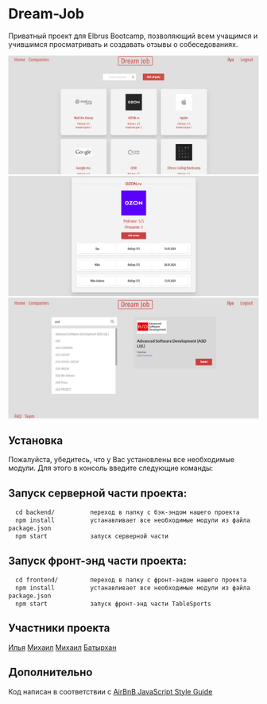 # Dream-Job
Приватный проект для Elbrus Bootcamp, позволяющий всем учащимся и учившимся просматривать и создавать отзывы о собеседованиях. 

![Image alt](https://github.com/ilyaKodit/Dream-Job/raw/master/imageReadme/DreamJob.jpg)
![Image alt](https://github.com/ilyaKodit/Dream-Job/raw/master/imageReadme/DreamJob_companyInfo.jpg)
![Image alt](https://github.com/ilyaKodit/Dream-Job/raw/master/imageReadme/DreamJob_companyAdd.jpg)

## Установка
Пожалуйста, убедитесь, что у Вас установлены все необходимые модули. Для этого в консоль введите следующие команды:

## Запуск серверной части проекта:

      cd backend/          переход в папку с бэк-эндом нашего проекта
      npm install          устанавливает все необходимые модули из файла package.json
      npm start            запуск серверной части 
      
## Запуск фронт-энд части проекта:

      cd frontend/         переход в папку с фронт-эндом нашего проекта
      npm install          устанавливает все необходимые модули из файла package.json
      npm start            запуск фронт-энд части TableSports
      
## Участники проекта
[Илья](https://github.com/ilyaKodit)
[Михаил](https://github.com/mikeAvdeev12)
[Михаил](https://github.com/magroz)
[Батырхан](https://github.com/batyr-qhan)

## Дополнительно
Код написан в соответствии с [AirBnB JavaScript Style Guide](http://airbnb.io/projects/javascript)
